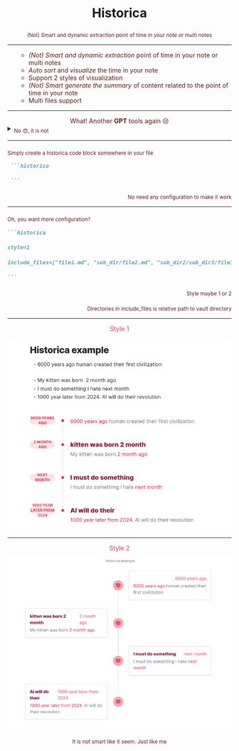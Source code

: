 <h1
    align="center"
>Historica</h1>

<div align="center"><font color="#601b15">
<sub> (Not) Smart and dynamic extraction point of time in your note or multi notes</sub>

</div>

---


<ul>

- _(Not) Smart and dynamic extraction_ point of time in your note or multi notes
- _Auto sort_ and _visualize_ the time in your note 
- Support 2 styles of visualization
- _(Not) Smart generate the summary_ of content related to the point of time in your note
- Multi files support


</ul>

---
<div align="center">What! Another <b>GPT</b> tools again 😢

</div>

<div align="left">
<details>
<summary> <sub> No 😍, it is not</sub> </summary>
<sub>There is no heavy GPT or any remote server involve, just classic NLP that make sure anything as much fast as possible</sub>
</details></div>

---

<div><sub>Simply create a historica code block somewhere in your file </sub> </div>

````markdown
 ```historica

 ```
````

<div align="right"
><sub>No need any configuration to make it work</sub></div>

---


<div><sub>Oh, you want more configuration?</sub></div>



````markdown
```historica

style=1 
 
include_files=["file1.md", "sub_dir/file2.md", "sub_dir2/sub_dir3/file3.md] 

```
````

<div align="right">
<sub>Style maybe 1 or 2</sub>

<sub>Directories in include_files is relative path to vault directory </sub>
</div>

---

<div align="center"><font color="#ff3c52">
Style 1
</font></div>

![](images/.README_images/ebfc0193.png)

---

<div align="center"><font color="#ff3c52">
Style 2
</font></div>

![](images/.README_images/d9a7b9af.png)


<div align="center">
<sub>It is not smart like it seem. Just like me</sub>
</div>

